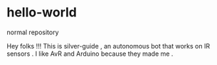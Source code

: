 # hello-world
normal repository


Hey folks !!! This is silver-guide , an autonomous bot that works on IR sensors . 
I like AvR and Arduino because they made me . 
